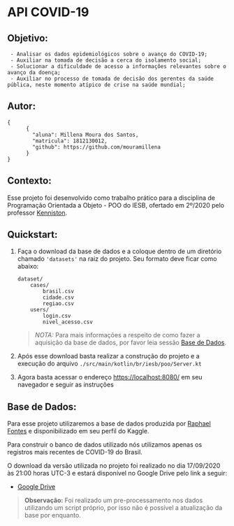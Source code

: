 # API COVID-19

## Objetivo:
     - Analisar os dados epidemiológicos sobre o avanço do COVID-19;
     - Auxiliar na tomada de decisão a cerca do isolamento social;
     - Solucionar a dificuldade de acesso a informações relevantes sobre o avanço da doença;
     - Auxiliar no processo de tomada de decisão dos gerentes da saúde pública, neste momento atípico de crise na saúde mundial;


## Autor:
```
{
      {
        "aluna": Millena Moura dos Santos,
        "matricula": 1812130012,
        "github": https://github.com/mouramillena 
      }
}
```

## Contexto:
Esse projeto foi desenvolvido como trabalho prático para a disciplina de Programação Orientada a Objeto - POO do IESB, 
ofertado em 2º/2020 pelo professor [Kenniston](https://github.com/kenniston).

## Quickstart:
1. Faça o download da base de dados e a coloque dentro de um diretório chamado `'datasets'` na raiz do projeto.
Seu formato deve ficar como abaixo:
    ```
    dataset/
        cases/
            brasil.csv
            cidade.csv
            regiao.csv
        users/
            login.csv
            nivel_acesso.csv
    
    ```
    > *NOTA:* Para mais informações a respeito de como fazer a aquisição da base de dados, por favor leia sessão 
    > [Base de Dados](#base-de-dados). 

2. Após esse download basta realizar a construção do projeto e a execução do arquivo 
`./src/main/kotlin/br/iesb/poo/Server.kt`

3. Agora basta acessar o endereço [https://localhost:8080/](https://localhost:8080/) em seu navegador e seguir as 
instruções

## Base de Dados:
Para esse projeto utilizaremos a base de dados produzida por [Raphael Fontes](https://www.kaggle.com/unanimad) e 
disponibilizado em seu perfil do Kaggle.

Para construir o banco de dados utilizado nós utilizamos apenas os registros mais recentes de COVID-19 do Brasil.

O download da versão utilizada no projeto foi realizado no dia 17/09/2020 às 21:00 horas UTC-3 e estará disponível 
no Google Drive pelo link a seguir:
- [Google Drive](https://drive.google.com/drive/folders/1gBBZqN3Ffw9QCx7-iz9Qfy5Y62cuRYwZ)


> **Observação:** Foi realizado um pre-processamento nos dados utilizando um script próprio, por isso não é possível a atualização da 
base por enquanto.
>
<!-- Para atualização da base de dados basta faça o download no link abaixo: 
- [Link para Dataset](https://www.kaggle.com/unanimad/corona-virus-brazil) -->
